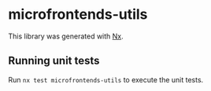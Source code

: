 # microfrontends-utils

This library was generated with [Nx](https://nx.dev).

## Running unit tests

Run `nx test microfrontends-utils` to execute the unit tests.
